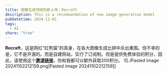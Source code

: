 ```yaml
---
title: 图像生成领域的新上帝：Recraft
description: This is a recommandation of new image generation model
pubDatetime: 2024-11-02
tags:
  - AI
share: "true"
---
```

**Recraft**，这是网红“红熊猫”的真身，在各大图像生成比拼中杀出重围。但不幸的是，它不是开源的。而是自建网站，实行了订阅制。但是提供免费体验的积分，因此，请使用这个[**邀请链接**](https://www.recraft.ai/invite/Hv8CJQi9Sd)，你和我都可以额外获取200积分。
![[./Pasted image 20241102212159.png|Pasted image 20241102212159]]